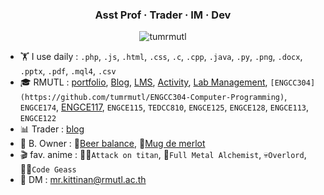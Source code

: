 <h3 align="center">Asst Prof · Trader · IM · Dev</h3>

<p align="center"> <img src="https://komarev.com/ghpvc/?username=tumrmutl&label=Profile%20views&color=0e75b6&style=flat" alt="tumrmutl" /> </p>

- 🏋️ I use daily : `.php`, `.js`, `.html`, `.css`, `.c`, `.cpp`, `.java`, `.py`, `.png`, `.docx`, `.pptx`, `.pdf`, `.mql4`, `.csv`
- 🎓 RMUTL : [portfolio](https://github.com/tumrmutl/tumrmutl/blob/main/WORK.md), [Blog](https://e-profile.rmutl.ac.th/profile/mr.kittinan/blog), [LMS](https://lms.rmutl.ac.th/teachers/detail/24002453439513437/5fd51c39cb8f05637cb8e96df6ec9392edb3ec16ea62666620cda4fd8f8b3e72), [Activity](https://e-profile.rmutl.ac.th/profile/mr.kittinan/activity), [Lab Management](https://thailandfxwarrior.com/lab/), `[ENGCC304](https://github.com/tumrmutl/ENGCC304-Computer-Programming)`, `ENGCE174`, [ENGCE117](https://github.com/ENGCE117), `ENGCE115`, `TEDCC810`, `ENGCE125`, `ENGCE128`, `ENGCE113`, `ENGCE122`
- 📊 Trader : [blog](https://www.thailandfxwarrior.com)
- 📍 B. Owner : 🍻[Beer balance](https://www.facebook.com/beerbalance159), 🍷[Mug de merlot](https://www.facebook.com/mugdemerlot)
- 🎬 fav. anime : 👴🏼`Attack on titan`, 🧪`Full Metal Alchemist`, 💀`Overlord`, 🧛‍♂️`Code Geass`
- 💬 DM : [mr.kittinan@rmutl.ac.th](https://teams.microsoft.com/l/chat/0/0?users=mr.kittinan%40rmutl.ac.th&openExternalBrowser=1)
